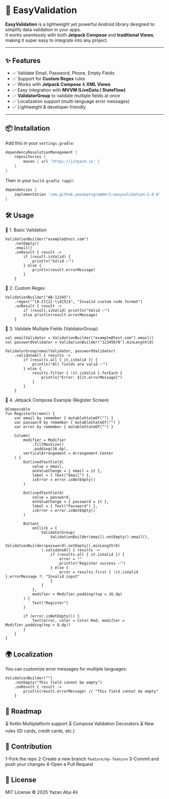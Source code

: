 # 🚀 EasyValidation

**EasyValidation** is a lightweight yet powerful Android library designed to simplify data validation in your apps.  
It works seamlessly with both **Jetpack Compose** and **traditional Views**, making it super easy to integrate into any project.  

---

## ✨ Features
- ✅ Validate Email, Password, Phone, Empty Fields  
- ✅ Support for **Custom Regex** rules  
- ✅ Works with **Jetpack Compose** & **XML Views**  
- ✅ Easy integration with **MVVM (LiveData / StateFlow)**  
- ✅ **ValidatorGroup** to validate multiple fields at once  
- ✅ Localization support (multi-language error messages)  
- ✅ Lightweight & developer-friendly  

---

## 📦 Installation

Add this in your `settings.gradle`:
```gradle
dependencyResolutionManagement {
    repositories {
        maven { url 'https://jitpack.io' }
    }
}
```
Then in your `build.gradle (app)`:
```gradle
dependencies {
    implementation 'com.github.yazanprogrammer1:easyvalidation:1.0.0'
}
```
## 🛠️ Usage

🔹 1. Basic Validation
```
ValidationBuilder("example@test.com")
    .notEmpty()
    .email()
    .onResult { result ->
        if (result.isValid) {
            println("Valid ✅")
        } else {
            println(result.errorMessage)
        }
    }
```

🔹 2. Custom Regex
```
ValidationBuilder("AB-12345")
    .regex("^[A-Z]{2}-\\d{5}$", "Invalid custom code format")
    .onResult { result ->
        if (result.isValid) println("Valid ✅")
        else println(result.errorMessage)
    }
```

🔹 3. Validate Multiple Fields (ValidatorGroup)
```
val emailValidator = ValidationBuilder("example@test.com").email()
val passwordValidator = ValidationBuilder("12345678").minLength(8)

ValidatorGroup(emailValidator, passwordValidator)
    .validateAll { results ->
        if (results.all { it.isValid }) {
            println("All fields are valid ✅")
        } else {
            results.filter { !it.isValid }.forEach {
                println("Error: ${it.errorMessage}")
            }
        }
    }
```
🔹 4. Jetpack Compose Example (Register Screen)
```
@Composable
fun RegisterScreen() {
    var email by remember { mutableStateOf("") }
    var password by remember { mutableStateOf("") }
    var error by remember { mutableStateOf("") }

    Column(
        modifier = Modifier
            .fillMaxSize()
            .padding(16.dp),
        verticalArrangement = Arrangement.Center
    ) {
        OutlinedTextField(
            value = email,
            onValueChange = { email = it },
            label = { Text("Email") },
            isError = error.isNotEmpty()
        )

        OutlinedTextField(
            value = password,
            onValueChange = { password = it },
            label = { Text("Password") },
            isError = error.isNotEmpty()
        )

        Button(
            onClick = {
                ValidatorGroup(
                    ValidationBuilder(email).notEmpty().email(),
                    ValidationBuilder(password).notEmpty().minLength(8)
                ).validateAll { results ->
                    if (results.all { it.isValid }) {
                        error = ""
                        println("Register success ✅")
                    } else {
                        error = results.first { !it.isValid }.errorMessage ?: "Invalid input"
                    }
                }
            },
            modifier = Modifier.padding(top = 16.dp)
        ) {
            Text("Register")
        }

        if (error.isNotEmpty()) {
            Text(error, color = Color.Red, modifier = Modifier.padding(top = 8.dp))
        }
    }
}
```

## 🌍 Localization
You can customize error messages for multiple languages:
```
ValidationBuilder("")
    .notEmpty("This field cannot be empty")
    .onResult { result ->
        println(result.errorMessage) // "This field cannot be empty"
    }
```

## 📖 Roadmap
⏳ Kotlin Multiplatform support
⏳ Compose Validation Decorators
⏳ New rules (ID cards, credit cards, etc.)

## 🤝 Contribution
1-Fork the repo
2-Create a new branch ```feature/my-feature```
3-Commit and push your changes
4-Open a Pull Request

## 📜 License
MIT License © 2025 Yazan Abu Ali
